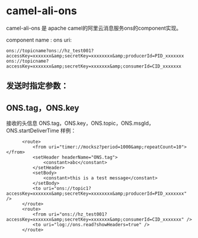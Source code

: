 camel-ali-ons
==========
camel-ali-ons 是 apache camel的阿里云消息服务ons的component实现。

component name :  ons
uri: 
```
ons://topicname?ons://hz_test001?accessKey=xxxxxxx&amp;secretKey=xxxxxxxx&amp;producerId=PID_xxxxxxx
ons://topicname?accessKey=xxxxxxx&amp;secretKey=xxxxxxx&amp;consumerId=CID_xxxxxxx
```
发送时指定参数：
------
ONS.tag，ONS.key
------
接收的头信息
ONS.tag，ONS.key，ONS.topic，ONS.msgId，ONS.startDeliverTime
样例：
```
      <route>
          <from uri="timer://mocksz?period=1000&amp;repeatCount=10"></from>
          <setHeader headerName="ONS.tag">
              <constant>abc</constant>
          </setHeader>
          <setBody>
              <constant>this is a test message</constant>
          </setBody>
          <to uri="ons://topic1?accessKey=xxxxxxx&amp;secretKey=xxxxxxxx&amp;producerId=PID_xxxxxxx" />
      </route>
      <route>
          <from uri="ons://hz_test001?accessKey=xxxxxxx&amp;secretKey=xxxxxxx&amp;consumerId=CID_xxxxxxx" />
          <to uri="log://ons.read?showHeaders=true" />
      </route>

```
